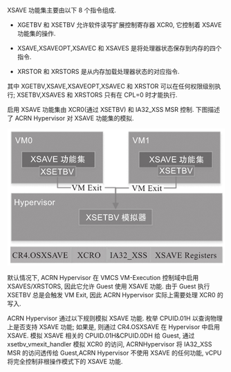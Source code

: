 
XSAVE 功能集主要由以下 8 个指令组成.

* XGETBV 和 XSETBV 允许软件读写扩展控制寄存器 XCR0, 它控制着 XSAVE 功能集的操作.

* XSAVE,XSAVEOPT,XSAVEC 和 XSAVES 是将处理器状态保存到内存的四个指令.

* XRSTOR 和 XRSTORS 是从内存加载处理器状态的对应指令.

其中 XGETBV,XSAVE,XSAVEOPT,XSAVEC 和 XRSTOR 可以在任何权限级别执行; XSETBV,XSAVES 和 XRSTORS 只有在 CPL=0 时才能执行.

启用 XSAVE 功能集由 XCR0(通过 XSETBV) 和 IA32_XSS MSR 控制. 下图描述了 ACRN Hypervisor 对 XSAVE 功能集的模拟.

![2024-10-23-12-40-15.png](./images/2024-10-23-12-40-15.png)

默认情况下, ACRN Hypervisor 在 VMCS VM-Execution 控制域中启用 XSAVES/XRSTORS, 因此它允许 Guest 使用 XSAVE 功能. 由于 Guest 执行 XSETBV 总是会触发 VM Exit, 因此 ACRN Hypervisor 实际上需要处理 XCR0 的写入.

ACRN Hypervisor 通过以下规则模拟 XSAVE 功能. 枚举 CPUID.01H 以查询物理上是否支持 XSAVE 功能; 如果是, 则通过 CR4.OSXSAVE 在 Hypervisor 中启用 XSAVE. 模拟 XSAVE 相关的 CPUID.01H&CPUID.0DH 给 Guest, 通过 xsetbv_vmexit_handler 模拟 XCR0 的访问, ACRNHypervisor 将 IA32_XSS MSR 的访问透传给 Guest,ACRN Hypervisor 不使用 XSAVE 的任何功能, vCPU 将完全控制非根操作模式下的 XSAVE 功能.
